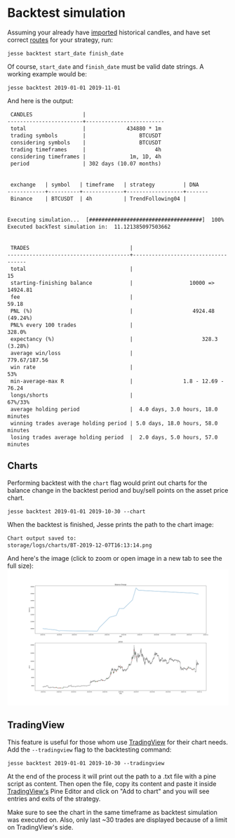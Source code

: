 # Backtest simulation

Assuming your already have [imported](./import-candles.md) historical candles, and have set correct [routes](./routes.md) for your strategy, run:

```
jesse backtest start_date finish_date
```

Of course, `start_date` and `finish_date` must be valid date strings. A working example would be:

```
jesse backtest 2019-01-01 2019-11-01
```

And here is the output:

```
 CANDLES                |
------------------------+-------------------------
 total                  |             434880 * 1m
 trading symbols        |                 BTCUSDT
 considering symbols    |                 BTCUSDT
 trading timeframes     |                      4h
 considering timeframes |              1m, 1D, 4h
 period                 | 302 days (10.07 months)


 exchange   | symbol   | timeframe   | strategy         | DNA
------------+----------+-------------+------------------+-------
 Binance    | BTCUSDT  | 4h          | TrendFollowing04 |


Executing simulation...  [####################################]  100%
Executed backTest simulation in:  11.121385097503662


 TRADES                                |
---------------------------------------+------------------------------------
 total                                 |                                 15
 starting-finishing balance            |                  10000 => 14924.81
 fee                                   |                              59.18
 PNL (%)                               |                   4924.48 (49.24%)
 PNL% every 100 trades                 |                             328.0%
 expectancy (%)                        |                      328.3 (3.28%)
 average win/loss                      |                      779.67/187.56
 win rate                              |                                53%
 min-average-max R                     |                1.8 - 12.69 - 76.24
 longs/shorts                          |                            67%/33%
 average holding period                |  4.0 days, 3.0 hours, 18.0 minutes
 winning trades average holding period | 5.0 days, 18.0 hours, 58.0 minutes
 losing trades average holding period  |  2.0 days, 5.0 hours, 57.0 minutes
```

## Charts

Performing backtest with the `chart` flag would print out charts for the balance change in the backtest period and buy/sell points on the asset price chart.

```
jesse backtest 2019-01-01 2019-10-30 --chart
```

When the backtest is finished, Jesse prints the path to the chart image:

```
Chart output saved to:
storage/logs/charts/BT-2019-12-07T16:13:14.png
```

And here's the image (click to zoom or open image in a new tab to see the full size):
![symbols](../docs/imgs/backtest-chart.png)

## TradingView

This feature is useful for those whom use [TradingView](https://www.tradingview.com) for their chart needs.
Add the `--tradingview` flag to the backtesting command:

```
jesse backtest 2019-01-01 2019-10-30 --tradingview
```

At the end of the process it will print out the path to a .txt file with a pine script as content. Then open the file, copy its content and paste it inside [TradingView's](https://www.tradingview.com) Pine Editor and click on "Add to chart" and you will see entries and exits of the strategy.

Make sure to see the chart in the same timeframe as backtest simulation was executed on. Also, only last ~30 trades are displayed because of a limit on TradingView's side.
